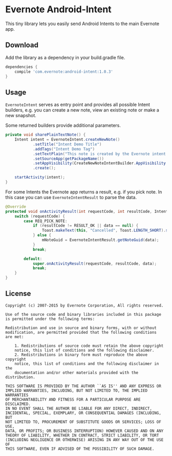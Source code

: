 Evernote Android-Intent
=======================

This tiny library lets you easily send Android Intents to the main Evernote app.

Download
--------

Add the library as a dependency in your build.gradle file.

```groovy
dependencies {
    compile 'com.evernote:android-intent:1.0.3'
}
```

Usage
-----

`EvernoteIntent` serves as entry point and provides all possible Intent builders, e.g. you can create a new note, view an existing note or make a new snapshot.

Some returned builders provide additional parameters.

```java
private void sharePlainTextNote() {
    Intent intent = EvernoteIntent.createNewNote()
            .setTitle("Intent Demo Title")
            .addTags("Intent Demo Tag")
            .setTextPlain("This note is created by the Evernote intent demo application. https://github.com/evernote/android-intent")
            .setSourceApp(getPackageName())
            .setAppVisibility(CreateNewNoteIntentBuilder.AppVisibility.QUICK_SEND)
            .create();

    startActivity(intent);
}
```

For some Intents the Evernote app returns a result, e.g. if you pick note. In this case you can use `EvernoteIntentResult` to parse the data.

```java
@Override
protected void onActivityResult(int requestCode, int resultCode, Intent data) {
    switch (requestCode) {
        case REQ_PICK_NOTE:
            if (resultCode != RESULT_OK || data == null) {
                Toast.makeText(this, "Cancelled", Toast.LENGTH_SHORT).show();
            } else {
                mNoteGuid = EvernoteIntentResult.getNoteGuid(data);
            }
            break;

        default:
            super.onActivityResult(requestCode, resultCode, data);
            break;
    }
}

```

License
-------
    Copyright (c) 2007-2015 by Evernote Corporation, All rights reserved.

    Use of the source code and binary libraries included in this package
    is permitted under the following terms:

    Redistribution and use in source and binary forms, with or without
    modification, are permitted provided that the following conditions
    are met:

        1. Redistributions of source code must retain the above copyright
        notice, this list of conditions and the following disclaimer.
        2. Redistributions in binary form must reproduce the above copyright
        notice, this list of conditions and the following disclaimer in the
        documentation and/or other materials provided with the distribution.

    THIS SOFTWARE IS PROVIDED BY THE AUTHOR ``AS IS'' AND ANY EXPRESS OR
    IMPLIED WARRANTIES, INCLUDING, BUT NOT LIMITED TO, THE IMPLIED WARRANTIES
    OF MERCHANTABILITY AND FITNESS FOR A PARTICULAR PURPOSE ARE DISCLAIMED.
    IN NO EVENT SHALL THE AUTHOR BE LIABLE FOR ANY DIRECT, INDIRECT,
    INCIDENTAL, SPECIAL, EXEMPLARY, OR CONSEQUENTIAL DAMAGES (INCLUDING, BUT
    NOT LIMITED TO, PROCUREMENT OF SUBSTITUTE GOODS OR SERVICES; LOSS OF USE,
    DATA, OR PROFITS; OR BUSINESS INTERRUPTION) HOWEVER CAUSED AND ON ANY
    THEORY OF LIABILITY, WHETHER IN CONTRACT, STRICT LIABILITY, OR TORT
    (INCLUDING NEGLIGENCE OR OTHERWISE) ARISING IN ANY WAY OUT OF THE USE OF
    THIS SOFTWARE, EVEN IF ADVISED OF THE POSSIBILITY OF SUCH DAMAGE.
